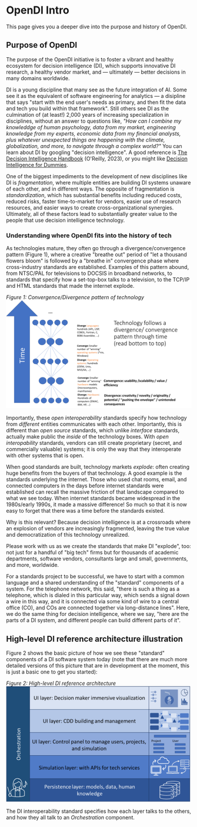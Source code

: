 # OpenDI Intro

This page gives you a deeper dive into the purpose and history of OpenDI.

## Purpose of OpenDI

The purpose of the OpenDI initiative is to foster a vibrant and healthy ecosystem for decision intelligence (DI), which supports innovative DI research, a healthy vendor market, and &mdash; ultimately &mdash; better decisions in many domains worldwide.  

DI is a young discipline that many see as the future integration of AI.  Some see it as the equivalent of software engineering for analytics &mdash; a disipline that says "start with the end user's needs as primary, and then fit the data and tech you build within that framework".  Still others see DI as the culmination of (at least!) 2,000 years of increasing specialization in disciplines, without an answer to questions like, *"How can I combine my knowleddge of human psychology, data from my market, engineering knowledge from my experts, economic data from my financial analysts, plus whatever unexpected things are happening with the climate, globalization, and more, to navigate through a complex world?"*  You can learn about DI by googling "decision intelligence". A good reference is [The Decision Intelligence Handbook](https://www.dihandbook.com) (O'Reilly, 2023), or you might like [Decision Intelligence for Dummies](https://amzn.to/3zvhmzd).

One of the biggest impediments to the development of new disciplines like DI is _fragmentation_, where multiple entities are building DI systems unaware of each other, and in different ways.  The opposite of fragmentation is _standardization_, which has substantial benefits including reduced costs, reduced risks, faster time-to-market for vendors, easier use of research resources, and easier ways to create cross-organizational synergies.  Ultimately, all of these factors lead to substantially greater value to the people that use decision intelligence technology.

### Understanding where OpenDI fits into the history of tech
As technologies mature, they often go through a divergence/convergence pattern (Figure 1), where a creative "breathe out" period of "let a thousand flowers bloom" is followed by a "breathe in" convergence phase where cross-industry standards are established.  Examples of this pattern abound, from NTSC/PAL for televisions to DOCSIS in broadband networks, to standards that specify how a set-top-box talks to a television, to the TCP/IP and HTML standards that made the internet explode.

*Figure 1: Convergence/Divergence pattern of technology*
![Technology's convergence/divergence pattern](img/convergence-divergence-of-tech.png)

Importantly, these _open interoperability_ standards specify how technology from _different_ entities communicates with each other. Importantly, this is different than _open source_ standards, which unlike _interface_ standards, actually make public the _inside_ of the technology boxes. With _open interopability_ standards, vendors can still create proprietary (secret, and commercially valuable) systems; it is only the way that they interoperate with other systems that is open.

When good standards are built, technology markets *explode*: often creating huge benefits from the buyers of that technology. A good example is the standards underlying the internet. Those who used chat rooms, email, and connected computers in the days before internet standards were established can recall the massive friction of that landscape compared to what we see today.  When internet standards became widespread in the 1980s/early 1990s, it made a massive difference! So much so that it is now easy to forget that there was a time before the standards existed.

Why is this relevant? Because decision intelligence is at a crossroads where an explosion of vendors are increasingly fragmented, leaving the true value and democratization of this technology unrealized.

Please work with us as we create the standards that make DI "explode", too: not just for a handful of "big tech" firms but for thousands of academic departments, software vendors, consultants large and small, governments, and more, worldwide.

For a standards project to be successful, we have to start with a common language and a shared understanding of the "standard" components of a system.  For the telephone network, this said, "there is such a thing as a telephone, which is dialed in this particular way, which sends a signal down a wire in this way, and it is connected via some kind of wire to a central office (CO), and COs are connected together via long-distance lines".  Here, we do the same thing for decision intelligence, where we say, "here are the parts of a DI system, and different people can build different parts of it".

## High-level DI reference architecture illustration
Figure 2 shows the basic picture of how we see these "standard" components of a DI software system today (note that there are much more detailed versions of this picture that are in development at the moment, this is just a basic one to get you started):

*Figure 2: High-level DI reference architecture*
![High level DI reference architecture](img/di-reference-architecture-blue.png)

The DI interoperability standard specifies how each layer talks to the others, and how they all talk to an _Orchestration_ component.